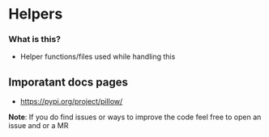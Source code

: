 # Helpers

### What is this?

- Helper functions/files used while handling this

## Imporatant docs pages

- https://pypi.org/project/pillow/

**Note**: If you do find issues or ways to improve the code feel free to open an issue and or a MR
